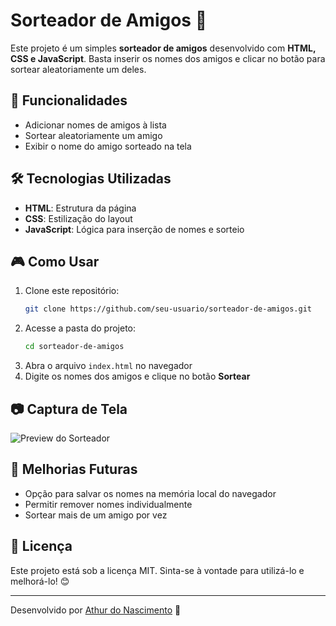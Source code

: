 # Sorteador de Amigos 🎲

Este projeto é um simples **sorteador de amigos** desenvolvido com **HTML, CSS e JavaScript**. Basta inserir os nomes dos amigos e clicar no botão para sortear aleatoriamente um deles.

## 🚀 Funcionalidades
- Adicionar nomes de amigos à lista
- Sortear aleatoriamente um amigo
- Exibir o nome do amigo sorteado na tela

## 🛠️ Tecnologias Utilizadas
- **HTML**: Estrutura da página
- **CSS**: Estilização do layout
- **JavaScript**: Lógica para inserção de nomes e sorteio

## 🎮 Como Usar
1. Clone este repositório:
   ```sh
   git clone https://github.com/seu-usuario/sorteador-de-amigos.git
   ```
2. Acesse a pasta do projeto:
   ```sh
   cd sorteador-de-amigos
   ```
3. Abra o arquivo `index.html` no navegador
4. Digite os nomes dos amigos e clique no botão **Sortear**

## 📷 Captura de Tela
![Preview do Sorteador](link-da-imagem)

## 📌 Melhorias Futuras
- Opção para salvar os nomes na memória local do navegador
- Permitir remover nomes individualmente
- Sortear mais de um amigo por vez

## 📄 Licença
Este projeto está sob a licença MIT. Sinta-se à vontade para utilizá-lo e melhorá-lo! 😊

---
Desenvolvido por [Athur do Nascimento](https://github.com/oartuu) 🚀

